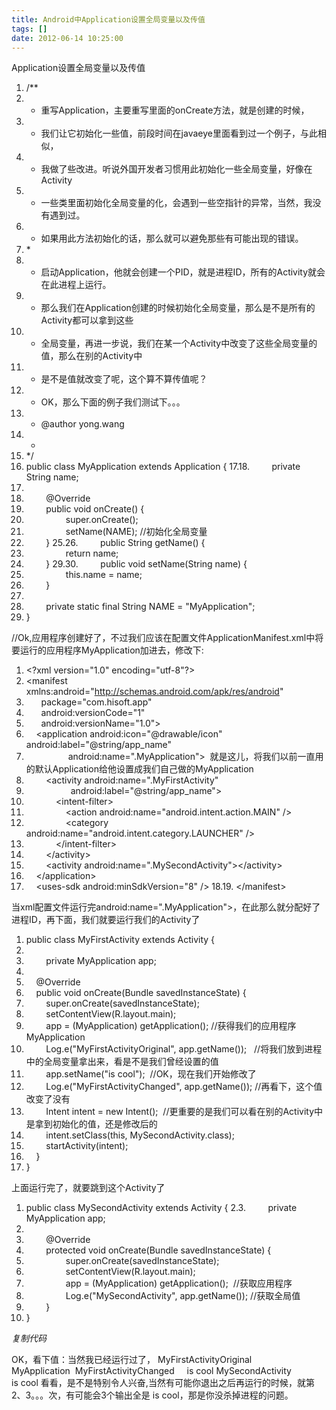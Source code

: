```yaml
---
title: Android中Application设置全局变量以及传值
tags: []
date: 2012-06-14 10:25:00
---
```


<span>Application设置全局变量以及传值&nbsp;</span>

1.  /**
2.  * 重写Application，主要重写里面的onCreate方法，就是创建的时候，
3.  * 我们让它初始化一些值，前段时间在javaeye里面看到过一个例子，与此相似，
4.  * 我做了些改进。听说外国开发者习惯用此初始化一些全局变量，好像在Activity
5.  * 一些类里面初始化全局变量的化，会遇到一些空指针的异常，当然，我没有遇到过。
6.  * 如果用此方法初始化的话，那么就可以避免那些有可能出现的错误。
7.  *&nbsp;
8.  * 启动Application，他就会创建一个PID，就是进程ID，所有的Activity就会在此进程上运行。
9.  * 那么我们在Application创建的时候初始化全局变量，那么是不是所有的Activity都可以拿到这些
10.  * 全局变量，再进一步说，我们在某一个Activity中改变了这些全局变量的值，那么在别的Activity中
11.  * 是不是值就改变了呢，这个算不算传值呢？
12.  * OK，那么下面的例子我们测试下。。。
13.  * @author yong.wang
14.  *
15.  */
16.  public class MyApplication extends Application {
17.18.  &nbsp; &nbsp;&nbsp; &nbsp;&nbsp;&nbsp;private String name;
19.  &nbsp; &nbsp;&nbsp; &nbsp;&nbsp;&nbsp;
20.  &nbsp; &nbsp;&nbsp; &nbsp;&nbsp;&nbsp;@Override
21.  &nbsp; &nbsp;&nbsp; &nbsp;&nbsp;&nbsp;public void onCreate() {
22.  &nbsp; &nbsp;&nbsp; &nbsp;&nbsp; &nbsp;&nbsp; &nbsp;&nbsp; &nbsp; super.onCreate();
23.  &nbsp; &nbsp;&nbsp; &nbsp;&nbsp; &nbsp;&nbsp; &nbsp;&nbsp; &nbsp; setName(NAME); //初始化全局变量
24.  &nbsp; &nbsp;&nbsp; &nbsp;&nbsp;&nbsp;}
25.26.  &nbsp; &nbsp;&nbsp; &nbsp;&nbsp;&nbsp;public String getName() {
27.  &nbsp; &nbsp;&nbsp; &nbsp;&nbsp; &nbsp;&nbsp; &nbsp;&nbsp; &nbsp; return name;
28.  &nbsp; &nbsp;&nbsp; &nbsp;&nbsp;&nbsp;}
29.30.  &nbsp; &nbsp;&nbsp; &nbsp;&nbsp;&nbsp;public void setName(String name) {
31.  &nbsp; &nbsp;&nbsp; &nbsp;&nbsp; &nbsp;&nbsp; &nbsp;&nbsp; &nbsp; this.name = name;
32.  &nbsp; &nbsp;&nbsp; &nbsp;&nbsp;&nbsp;}
33.  &nbsp; &nbsp;&nbsp; &nbsp;&nbsp;&nbsp;
34.  &nbsp; &nbsp;&nbsp; &nbsp;&nbsp;&nbsp;private static final String NAME = "MyApplication";
35.  }

<span>//Ok,应用程序创建好了，不过我们应该在配置文件ApplicationManifest.xml中将要运行的应用程序MyApplication加进去，修改下:</span>

1.  &lt;?xml version="1.0" encoding="utf-8"?&gt;
2.  &lt;manifest xmlns:android="http://schemas.android.com/apk/res/android"
3.  &nbsp; &nbsp;&nbsp; &nbsp;package="com.hisoft.app"
4.  &nbsp; &nbsp;&nbsp; &nbsp;android:versionCode="1"
5.  &nbsp; &nbsp;&nbsp; &nbsp;android:versionName="1.0"&gt;
6.  &nbsp; &nbsp; &lt;application android:icon="@drawable/icon" android:label="@string/app_name"
7.  &nbsp; &nbsp;&nbsp; &nbsp;&nbsp; &nbsp;&nbsp; &nbsp;&nbsp; &nbsp;&nbsp;&nbsp;android:name=".MyApplication"&gt;&nbsp;&nbsp;就是这儿，将我们以前一直用的默认Application给他设置成我们自己做的MyApplication
8.  &nbsp; &nbsp;&nbsp; &nbsp;&nbsp;&nbsp;&lt;activity&nbsp;android:name=".MyFirstActivity"
9.  &nbsp; &nbsp;&nbsp; &nbsp;&nbsp; &nbsp;&nbsp; &nbsp;&nbsp; &nbsp;&nbsp; &nbsp;android:label="@string/app_name"&gt;
10.  &nbsp; &nbsp;&nbsp; &nbsp;&nbsp; &nbsp;&nbsp; &nbsp;&lt;intent-filter&gt;
11.  &nbsp; &nbsp;&nbsp; &nbsp;&nbsp; &nbsp;&nbsp; &nbsp;&nbsp; &nbsp; &lt;action android:name="android.intent.action.MAIN" /&gt;
12.  &nbsp; &nbsp;&nbsp; &nbsp;&nbsp; &nbsp;&nbsp; &nbsp;&nbsp; &nbsp; &lt;category android:name="android.intent.category.LAUNCHER" /&gt;
13.  &nbsp; &nbsp;&nbsp; &nbsp;&nbsp; &nbsp;&nbsp; &nbsp;&lt;/intent-filter&gt;
14.  &nbsp; &nbsp;&nbsp; &nbsp;&nbsp;&nbsp;&lt;/activity&gt;
15.  &nbsp; &nbsp;&nbsp; &nbsp;&nbsp;&nbsp;&lt;activity android:name=".MySecondActivity"&gt;&lt;/activity&gt;
16.  &nbsp; &nbsp; &lt;/application&gt;
17.  &nbsp; &nbsp; &lt;uses-sdk&nbsp;android:minSdkVersion="8" /&gt;
18.19.  &lt;/manifest&gt;

<span>当xml配置文件运行完android:name=".MyApplication"&gt;，在此那么就分配好了进程ID，再下面，我们就要运行我们的Activity了</span>

1.  public class MyFirstActivity extends Activity {
2.  &nbsp; &nbsp;&nbsp;
3.  &nbsp; &nbsp;&nbsp; &nbsp;&nbsp;&nbsp;private MyApplication app;
4.  &nbsp; &nbsp;&nbsp; &nbsp;&nbsp;&nbsp;
5.  &nbsp; &nbsp; @Override
6.  &nbsp; &nbsp; public void onCreate(Bundle savedInstanceState) {
7.  &nbsp; &nbsp;&nbsp; &nbsp;&nbsp;&nbsp;super.onCreate(savedInstanceState);
8.  &nbsp; &nbsp;&nbsp; &nbsp;&nbsp;&nbsp;setContentView(R.layout.main);
9.  &nbsp; &nbsp;&nbsp; &nbsp;&nbsp;&nbsp;app = (MyApplication) getApplication(); //获得我们的应用程序MyApplication
10.  &nbsp; &nbsp;&nbsp; &nbsp;&nbsp;&nbsp;Log.e("MyFirstActivityOriginal", app.getName());&nbsp; &nbsp;//将我们放到进程中的全局变量拿出来，看是不是我们曾经设置的值
11.  &nbsp; &nbsp;&nbsp; &nbsp;&nbsp;&nbsp;app.setName("is cool");&nbsp;&nbsp;//OK，现在我们开始修改了
12.  &nbsp; &nbsp;&nbsp; &nbsp;&nbsp;&nbsp;Log.e("MyFirstActivityChanged", app.getName()); //再看下，这个值改变了没有
13.  &nbsp; &nbsp;&nbsp; &nbsp;&nbsp;&nbsp;Intent&nbsp;intent = new Intent();&nbsp;&nbsp;//更重要的是我们可以看在别的Activity中是拿到初始化的值，还是修改后的
14.  &nbsp; &nbsp;&nbsp; &nbsp;&nbsp;&nbsp;intent.setClass(this, MySecondActivity.class);
15.  &nbsp; &nbsp;&nbsp; &nbsp;&nbsp;&nbsp;startActivity(intent);
16.  &nbsp; &nbsp; }
17.  }

<span>上面运行完了，就要跳到这个Activity了</span>

1.  public class MySecondActivity extends Activity {
2.3.  &nbsp; &nbsp;&nbsp; &nbsp;&nbsp;&nbsp;private MyApplication app;
4.  &nbsp; &nbsp;&nbsp; &nbsp;&nbsp;&nbsp;
5.  &nbsp; &nbsp;&nbsp; &nbsp;&nbsp;&nbsp;@Override
6.  &nbsp; &nbsp;&nbsp; &nbsp;&nbsp;&nbsp;protected void onCreate(Bundle savedInstanceState) {
7.  &nbsp; &nbsp;&nbsp; &nbsp;&nbsp; &nbsp;&nbsp; &nbsp;&nbsp; &nbsp; super.onCreate(savedInstanceState);
8.  &nbsp; &nbsp;&nbsp; &nbsp;&nbsp; &nbsp;&nbsp; &nbsp;&nbsp; &nbsp; setContentView(R.layout.main);
9.  &nbsp; &nbsp;&nbsp; &nbsp;&nbsp; &nbsp;&nbsp; &nbsp;&nbsp; &nbsp; app = (MyApplication) getApplication();&nbsp;&nbsp;//获取应用程序
10.  &nbsp; &nbsp;&nbsp; &nbsp;&nbsp; &nbsp;&nbsp; &nbsp;&nbsp; &nbsp; Log.e("MySecondActivity", app.getName()); //获取全局值
11.  &nbsp; &nbsp;&nbsp; &nbsp;&nbsp;&nbsp;}&nbsp; &nbsp;&nbsp; &nbsp;&nbsp;&nbsp;
12.  }

_复制代码_

<span>OK，看下值：当然我已经运行过了，</span>
<span>MyFirstActivityOriginal&nbsp; &nbsp;&nbsp; &nbsp; MyApplication&nbsp;</span>
<span>MyFirstActivityChanged&nbsp; &nbsp;&nbsp;&nbsp;is cool</span>
<span>MySecondActivity&nbsp; &nbsp;&nbsp; &nbsp;&nbsp; &nbsp;&nbsp; &nbsp; is cool</span>
<span>看看，是不是特别令人兴奋,当然有可能你退出之后再运行的时候，就第2、3。。。次，有可能会3个输出全是 is cool，那是你没杀掉进程的问题。</span>